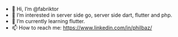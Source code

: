 - 👋 Hi, I’m @fabriktor
- 👀 I’m interested in server side go, server side dart, flutter and php.
- 🌱 I’m currently learning flutter.
- 📫 How to reach me: https://www.linkedin.com/in/philbaz/

<!---
fabriktor/fabriktor is a ✨ special ✨ repository because its `README.md` (this file) appears on your GitHub profile.
You can click the Preview link to take a look at your changes.
--->
